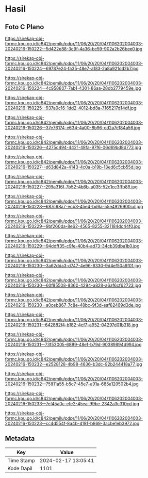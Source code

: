 # Hasil

## Foto C Plano

https://sirekap-obj-formc.kpu.go.id/c842/pemilu/pdpr/11/06/20/20/04/1106202004003-20240216-150222--5d422e88-3c9f-4a36-bc59-902a2b26bee0.jpg

https://sirekap-obj-formc.kpu.go.id/c842/pemilu/pdpr/11/06/20/20/04/1106202004003-20240216-150224--69787e24-fa35-48e7-a183-2a8a921cd2b7.jpg

https://sirekap-obj-formc.kpu.go.id/c842/pemilu/pdpr/11/06/20/20/04/1106202004003-20240216-150224--4c958807-7ab1-4301-86aa-28db2779459e.jpg

https://sirekap-obj-formc.kpu.go.id/c842/pemilu/pdpr/11/06/20/20/04/1106202004003-20240216-150225--937a0c16-1dd2-4012-bd8a-7165217d14df.jpg

https://sirekap-obj-formc.kpu.go.id/c842/pemilu/pdpr/11/06/20/20/04/1106202004003-20240216-150226--37e76174-e634-4a00-8b96-cd2a7e184a56.jpg

https://sirekap-obj-formc.kpu.go.id/c842/pemilu/pdpr/11/06/20/20/04/1106202004003-20240216-150226--4275c494-4421-48fa-97f6-06d69bd8d773.jpg

https://sirekap-obj-formc.kpu.go.id/c842/pemilu/pdpr/11/06/20/20/04/1106202004003-20240216-150227--d63d842a-4143-4c0a-b19b-13ed6c5cb55d.jpg

https://sirekap-obj-formc.kpu.go.id/c842/pemilu/pdpr/11/06/20/20/04/1106202004003-20240216-150227--299a316f-7b52-4b6b-a035-52c1ce3ffb89.jpg

https://sirekap-obj-formc.kpu.go.id/c842/pemilu/pdpr/11/06/20/20/04/1106202004003-20240216-150228--687c98a7-ecb3-45e4-bd6a-55e4926900cd.jpg

https://sirekap-obj-formc.kpu.go.id/c842/pemilu/pdpr/11/06/20/20/04/1106202004003-20240216-150229--9bf260da-8e62-4565-8255-321184dc44f0.jpg

https://sirekap-obj-formc.kpu.go.id/c842/pemilu/pdpr/11/06/20/20/04/1106202004003-20240216-150229--94ddff35-c9fe-40b4-ad73-34cb39dba1b0.jpg

https://sirekap-obj-formc.kpu.go.id/c842/pemilu/pdpr/11/06/20/20/04/1106202004003-20240216-150230--3a62dda3-d747-4e96-9330-9d4ef50a9f01.jpg

https://sirekap-obj-formc.kpu.go.id/c842/pemilu/pdpr/11/06/20/20/04/1106202004003-20240216-150230--60f85508-8360-4294-a828-a6af6cf62723.jpg

https://sirekap-obj-formc.kpu.go.id/c842/pemilu/pdpr/11/06/20/20/04/1106202004003-20240216-150230--a0ceb867-7c8e-48bc-9f3d-eaf82469d3de.jpg

https://sirekap-obj-formc.kpu.go.id/c842/pemilu/pdpr/11/06/20/20/04/1106202004003-20240216-150231--642882f4-b182-4cf7-a952-04297d01b318.jpg

https://sirekap-obj-formc.kpu.go.id/c842/pemilu/pdpr/11/06/20/20/04/1106202004003-20240216-150231--73f53005-6889-48e1-b79d-90389894d994.jpg

https://sirekap-obj-formc.kpu.go.id/c842/pemilu/pdpr/11/06/20/20/04/1106202004003-20240216-150232--e2528128-4b98-4636-b3dc-92b244418a77.jpg

https://sirekap-obj-formc.kpu.go.id/c842/pemilu/pdpr/11/06/20/20/04/1106202004003-20240216-150232--75811a55-b5c7-45e7-a91a-685a120502b4.jpg

https://sirekap-obj-formc.kpu.go.id/c842/pemilu/pdpr/11/06/20/20/04/1106202004003-20240216-150233--7ef45a0c-efe2-45ea-99be-2342a3c310cd.jpg

https://sirekap-obj-formc.kpu.go.id/c842/pemilu/pdpr/11/06/20/20/04/1106202004003-20240216-150223--cc4d554f-8a4b-4181-b869-3acbe1eb3972.jpg


## Metadata

| Key        | Value               |
| ---------- | ------------------- |
| Time Stamp | 2024-02-17 13:05:41 |
| Kode Dapil | 1101                |



